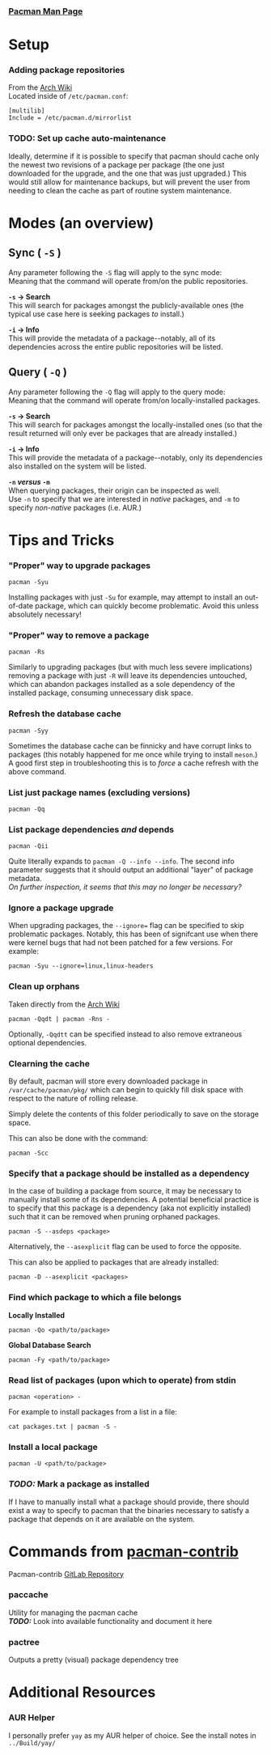 ### [Pacman Man Page](https://man.archlinux.org/man/pacman.8)

# Setup
### Adding package repositories
From the [Arch Wiki](https://wiki.archlinux.org/title/Official_repositories#multilib)  
Located inside of `/etc/pacman.conf`:  
```
[multilib]
Include = /etc/pacman.d/mirrorlist
```

### **TODO:** Set up cache auto-maintenance
Ideally, determine if it is possible to specify that pacman should cache only the newest two revisions of a package per package (the one just downloaded for the upgrade, and the one that was just upgraded.) This would still allow for maintenance backups, but will prevent the user from needing to clean the cache as part of routine system maintenance.  

# Modes (an overview)
## Sync ( `-S` )
Any parameter following the `-S` flag will apply to the sync mode:  
Meaning that the command will operate from/on the public repositories.  

**`-s` -> Search**  
This will search for packages amongst the publicly-available ones (the typical use case here is seeking packages _to_ install.)  

**`-i` -> Info**  
This will provide the metadata of a package--notably, all of its dependencies across the entire public repositories will be listed.  

## Query ( `-Q` )
Any parameter following the `-Q` flag will apply to the query mode:  
Meaning that the command will operate from/on locally-installed packages. 

**`-s` -> Search**  
This will search for packages amongst the locally-installed ones (so that the result returned will only ever be packages that are already installed.)  

**`-i` -> Info**  
This will provide the metadata of a package--notably, only its dependencies also installed on the system will be listed.  

**`-n` _versus_ `-m`**  
When querying packages, their origin can be inspected as well.  
Use `-n` to specify that we are interested in _native_ packages, and `-m` to specify _non-native_ packages (i.e. AUR.)  

# Tips and Tricks
### "Proper" way to upgrade packages
	pacman -Syu

Installing packages with just `-Su` for example, may attempt to install an out-of-date package, which can quickly become problematic. Avoid this unless absolutely necessary!  

### "Proper" way to remove a package
	pacman -Rs

Similarly to upgrading packages (but with much less severe implications) removing a package with just `-R` will leave its dependencies untouched, which can abandon packages installed as a sole dependency of the installed package, consuming unnecessary disk space.  

### Refresh the database cache
	pacman -Syy

Sometimes the database cache can be finnicky and have corrupt links to packages (this notably happened for me once while trying to install `meson`.) A good first step in troubleshooting this is to _force_ a cache refresh with the above command.  

### List just package names (excluding versions)
	pacman -Qq

### List package dependencies *and* depends
	pacman -Qii

Quite literally expands to `pacman -Q --info --info`. The second info parameter suggests that it should output an additional "layer" of package metadata.  
_On further inspection, it seems that this may no longer be necessary?_  

### Ignore a package upgrade
When upgrading packages, the `--ignore=` flag can be specified to skip problematic packages. Notably, this has been of signifcant use when there were kernel bugs that had not been patched for a few versions. For example:  

	pacman -Syu --ignore=linux,linux-headers

### Clean up orphans
Taken directly from the [Arch Wiki](https://wiki.archlinux.org/title/Pacman/Tips_and_tricks#Removing_unused_packages_(orphans))  

	pacman -Qqdt | pacman -Rns -

Optionally, `-Qqdtt` can be specified instead to also remove extraneous optional dependencies.

### Clearning the cache
By default, pacman will store every downloaded package in `/var/cache/pacman/pkg/` which can begin to quickly fill disk space with respect to the nature of rolling release.  

Simply delete the contents of this folder periodically to save on the storage space.  

This can also be done with the command:

	pacman -Scc

### Specify that a package should be installed as a dependency
In the case of building a package from source, it may be necessary to manually install some of its dependencies. A potential beneficial practice is to specify that this package is a dependency (aka not explicitly installed) such that it can be removed when pruning orphaned packages.  

	pacman -S --asdeps <package>
	
Alternatively, the `--asexplicit` flag can be used to force the opposite.  

This can also be applied to packages that are already installed:

	pacman -D --asexplicit <packages>

### Find which package to which a file belongs
**Locally Installed**  

	pacman -Qo <path/to/package>

**Global Database Search**  

	pacman -Fy <path/to/package>

### Read list of packages (upon which to operate) from stdin
	pacman <operation> -

For example to install packages from a list in a file:  

	cat packages.txt | pacman -S -

### Install a local package
	pacman -U <path/to/package>

### _**TODO:**_ Mark a package as installed
If I have to manually install what a package should provide, there should exist a way to specify to pacman that the binaries necessary to satisfy a package that depends on it are available on the system.  

# Commands from [pacman-contrib](https://archlinux.org/packages/extra/x86_64/pacman-contrib/)
Pacman-contrib [GitLab Repository](https://gitlab.archlinux.org/pacman/pacman-contrib)  

### paccache
Utility for managing the pacman cache  
_**TODO:**_ Look into available functionality and document it here  

### pactree
Outputs a pretty (visual) package dependency tree

# Additional Resources
### AUR Helper
I personally prefer `yay` as my AUR helper of choice. See the install notes in `../Build/yay/`  
